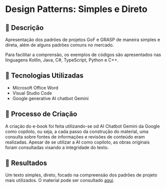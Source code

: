 # Design Patterns: Simples e Direto

## 📒 Descrição
Apresentação dos padrões de projetos GoF e GRASP de maneira simples e direta, além de alguns padrões comuns no mercado.

Para facilitar a comprensão, os exemplos de códigos são apresentados nas linguagens Kotlin, Java, C#, TypeScript, Python e C++.

## 🤖 Tecnologias Utilizadas
* Microsoft Office Word
* Visual Studio Code
* Google generative AI chatbot Gemini

## 🧐 Processo de Criação
A criação do e-book foi feita utilizando-se od AI Chatbot Gemini da Google como copiloto, ou seja, a cada passo da construção do material, uma consulta sobre fontes de informações e revisões de conteúdo eram realizadas.
Apesar de se utilizar a AI como copiloto, as obras originais foram consultadas visando a integridade do texto.

## 🚀 Resultados
Um texto simples, direto, focado na compreensão dos padrões de projeto mais utilizados.
O material pode ser consultado [aqui](DesignPatterns.pdf).
